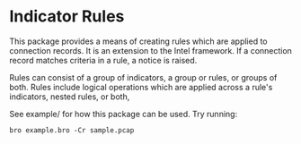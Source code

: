 Indicator Rules
===============
This package provides a means of creating rules which are applied to connection records. It is an extension to the Intel framework.
If a connection record matches criteria in a rule, a notice is raised.

Rules can consist of a group of indicators, a group or rules, or groups of both. 
Rules include logical operations which are applied across a rule's indicators, nested rules, or both,

See example/ for how this package can be used. Try running:
```
bro example.bro -Cr sample.pcap
```
